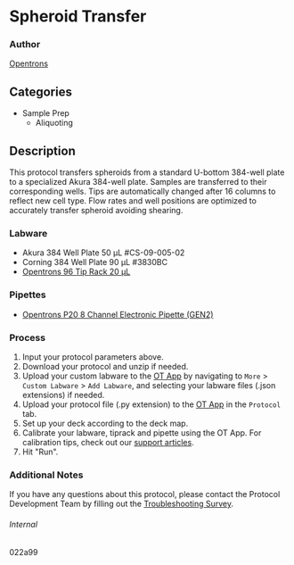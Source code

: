 # Spheroid Transfer

### Author

[Opentrons](https://opentrons.com/)



## Categories

- Sample Prep
  - Aliquoting

## Description

This protocol transfers spheroids from a standard U-bottom 384-well plate to a specialized Akura 384-well plate. Samples are transferred to their corresponding wells. Tips are automatically changed after 16 columns to reflect new cell type. Flow rates and well positions are optimized to accurately transfer spheroid avoiding shearing.

### Labware

- Akura 384 Well Plate 50 µL #CS-09-005-02
- Corning 384 Well Plate 90 µL #3830BC
- [Opentrons 96 Tip Rack 20 µL](https://shop.opentrons.com/collections/opentrons-tips/products/opentrons-10ul-tips)

### Pipettes

- [Opentrons P20 8 Channel Electronic Pipette (GEN2)](https://shop.opentrons.com/8-channel-electronic-pipette/)

### Process

1. Input your protocol parameters above.
2. Download your protocol and unzip if needed.
3. Upload your custom labware to the [OT App](https://opentrons.com/ot-app) by navigating to `More` > `Custom Labware` > `Add Labware`, and selecting your labware files (.json extensions) if needed.
4. Upload your protocol file (.py extension) to the [OT App](https://opentrons.com/ot-app) in the `Protocol` tab.
5. Set up your deck according to the deck map.
6. Calibrate your labware, tiprack and pipette using the OT App. For calibration tips, check out our [support articles](https://support.opentrons.com/en/collections/1559720-guide-for-getting-started-with-the-ot-2).
7. Hit "Run".

### Additional Notes

If you have any questions about this protocol, please contact the Protocol Development Team by filling out the [Troubleshooting Survey](https://protocol-troubleshooting.paperform.co/).

###### Internal

022a99
